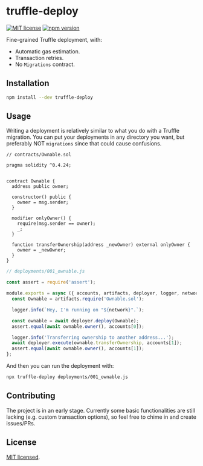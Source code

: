# truffle-deploy

[![MIT license](https://img.shields.io/badge/license-MIT-blue.svg)](./LICENSE) [![npm version](https://img.shields.io/npm/v/react.svg?style=flat)](https://www.npmjs.com/package/truffle-deploy)

Fine-grained Truffle deployment, with:

* Automatic gas estimation.
* Transaction retries.
* No `Migrations` contract.

## Installation

```sh
npm install --dev truffle-deploy
```

## Usage

Writing a deployment is relatively similar to what you do
with a Truffle migration. You can put your deployments in any directory
you want, but preferably NOT `migrations` since that could cause confusions.

```solidity
// contracts/Ownable.sol

pragma solidity ^0.4.24;


contract Ownable {
  address public owner;

  constructor() public {
    owner = msg.sender;
  }

  modifier onlyOwner() {
    require(msg.sender == owner);
    _;
  }

  function transferOwnership(address _newOwner) external onlyOwner {
    owner = _newOwner;
  }
}
```

```js
// deployments/001_ownable.js

const assert = require('assert');

module.exports = async ({ accounts, artifacts, deployer, logger, network }) => {
  const Ownable = artifacts.require('Ownable.sol');

  logger.info(`Hey, I'm running on "${network}".`);

  const ownable = await deployer.deploy(Ownable);
  assert.equal(await ownable.owner(), accounts[0]);

  logger.info('Transferring ownership to another address...');
  await deployer.execute(ownable.transferOwnership, accounts[1]);
  assert.equal(await ownable.owner(), accounts[1]);
};
```

And then you can run the deployment with:

```sh
npx truffle-deploy deployments/001_ownable.js
```

## Contributing

The project is in an early stage. Currently some basic functionalities
are still lacking (e.g. custom transaction options), so feel free to chime in
and create issues/PRs.

## License

[MIT licensed](./LICENSE).
